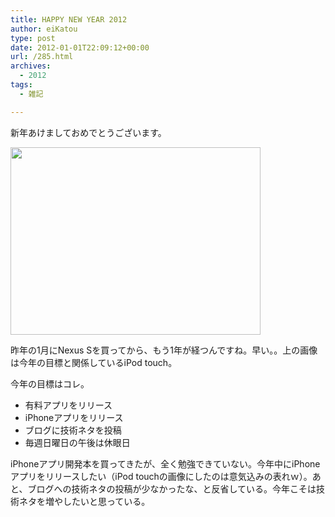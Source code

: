 ```yaml
---
title: HAPPY NEW YEAR 2012
author: eiKatou
type: post
date: 2012-01-01T22:09:12+00:00
url: /285.html
archives:
  - 2012
tags:
  - 雑記

---
```

新年あけましておめでとうございます。

[<img src="/uploads/2012/01/IMG_08661.jpg" alt="" title="iPod touch" width="400" height="300" class="alignnone size-full wp-image-290" srcset="/uploads/2012/01/IMG_08661.jpg 400w, /blog/uploads/2012/01/IMG_08661-300x225.jpg 300w" sizes="(max-width: 400px) 100vw, 400px" />][1]

昨年の1月にNexus Sを買ってから、もう1年が経つんですね。早い。。上の画像は今年の目標と関係しているiPod touch。

今年の目標はコレ。

  * 有料アプリをリリース
  * iPhoneアプリをリリース
  * ブログに技術ネタを投稿
  * 毎週日曜日の午後は休眼日

iPhoneアプリ開発本を買ってきたが、全く勉強できていない。今年中にiPhoneアプリをリリースしたい（iPod touchの画像にしたのは意気込みの表れｗ）。あと、ブログへの技術ネタの投稿が少なかったな、と反省している。今年こそは技術ネタを増やしたいと思っている。

 [1]: /blog/uploads/2012/01/IMG_08661.jpg
